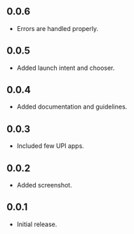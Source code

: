 ## 0.0.6

* Errors are handled properly.

## 0.0.5

* Added launch intent and chooser.

## 0.0.4

* Added documentation and guidelines.

## 0.0.3

* Included few UPI apps.

## 0.0.2

* Added screenshot.

## 0.0.1

* Initial release.
